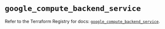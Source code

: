# `google_compute_backend_service`

Refer to the Terraform Registry for docs: [`google_compute_backend_service`](https://registry.terraform.io/providers/drfaust92/google/4.16.4/docs/resources/compute_backend_service).
